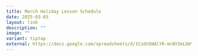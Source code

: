 ```yaml
---
title: March Holiday Lesson Schedule
date: 2025-03-03
layout: link
description: ""
image: ""
variant: tiptap
external: https://docs.google.com/spreadsheets/d/1Czdn5NAlYR-mcNY5mLOmYppg8QFGZghQ/edit?gid=71119819#gid=71119819https://docs.google.com/spreadsheets/d/1Czdn5NAlYR-mcNY5mLOmYppg8QFGZghQ/edit?gid=71119819#gid=71119819
---
```

